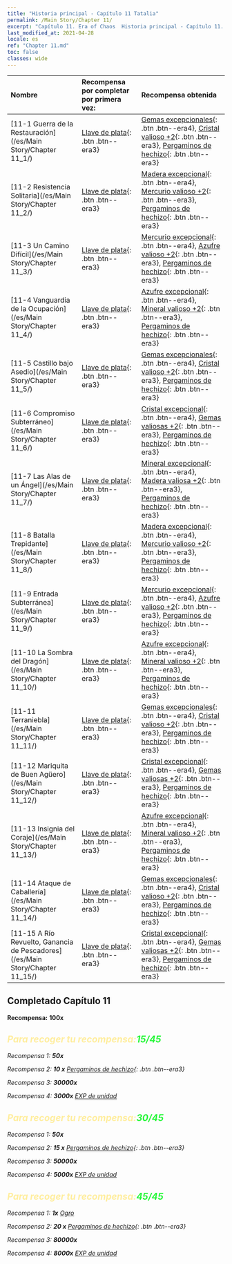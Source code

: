 ```yaml
---
title: "Historia principal - Capítulo 11 Tatalia"
permalink: /Main Story/Chapter 11/
excerpt: "Capítulo 11. Era of Chaos  Historia principal - Capítulo 11. Tatalia"
last_modified_at: 2021-04-28
locale: es
ref: "Chapter 11.md"
toc: false
classes: wide
---
```


  | Nombre |  Recompensa por completar por primera vez: | Recompensa obtenida |
  |:------------|:------------|:------------| 
  | [11-1 Guerra de la Restauración](/es/Main Story/Chapter 11_1/) | [Llave de plata](/ItemsES/con_693/){: .btn .btn--era3} | [Gemas excepcionales](/ItemsES/mat_37/){: .btn .btn--era4}, [Cristal valioso +2](/ItemsES/mat_31/){: .btn .btn--era3}, [Pergaminos de hechizo](/ItemsES/con_694/){: .btn .btn--era3} |
  | [11-2 Resistencia Solitaria](/es/Main Story/Chapter 11_2/) | [Llave de plata](/ItemsES/con_693/){: .btn .btn--era3} | [Madera excepcional](/ItemsES/mat_34/){: .btn .btn--era4}, [Mercurio valioso +2](/ItemsES/mat_28/){: .btn .btn--era3}, [Pergaminos de hechizo](/ItemsES/con_694/){: .btn .btn--era3} |
  | [11-3 Un Camino Difícil](/es/Main Story/Chapter 11_3/) | [Llave de plata](/ItemsES/con_693/){: .btn .btn--era3} | [Mercurio excepcional](/ItemsES/mat_35/){: .btn .btn--era4}, [Azufre valioso +2](/ItemsES/mat_29/){: .btn .btn--era3}, [Pergaminos de hechizo](/ItemsES/con_694/){: .btn .btn--era3} |
  | [11-4 Vanguardia de la Ocupación](/es/Main Story/Chapter 11_4/) | [Llave de plata](/ItemsES/con_693/){: .btn .btn--era3} | [Azufre excepcional](/ItemsES/mat_36/){: .btn .btn--era4}, [Mineral valioso +2](/ItemsES/mat_26/){: .btn .btn--era3}, [Pergaminos de hechizo](/ItemsES/con_694/){: .btn .btn--era3} |
  | [11-5 Castillo bajo Asedio](/es/Main Story/Chapter 11_5/) | [Llave de plata](/ItemsES/con_693/){: .btn .btn--era3} | [Gemas excepcionales](/ItemsES/mat_37/){: .btn .btn--era4}, [Cristal valioso +2](/ItemsES/mat_31/){: .btn .btn--era3}, [Pergaminos de hechizo](/ItemsES/con_694/){: .btn .btn--era3} |
  | [11-6 Compromiso Subterráneo](/es/Main Story/Chapter 11_6/) | [Llave de plata](/ItemsES/con_693/){: .btn .btn--era3} | [Cristal excepcional](/ItemsES/mat_38/){: .btn .btn--era4}, [Gemas valiosas +2](/ItemsES/mat_30/){: .btn .btn--era3}, [Pergaminos de hechizo](/ItemsES/con_694/){: .btn .btn--era3} |
  | [11-7 Las Alas de un Ángel](/es/Main Story/Chapter 11_7/) | [Llave de plata](/ItemsES/con_693/){: .btn .btn--era3} | [Mineral excepcional](/ItemsES/mat_33/){: .btn .btn--era4}, [Madera valiosa +2](/ItemsES/mat_27/){: .btn .btn--era3}, [Pergaminos de hechizo](/ItemsES/con_694/){: .btn .btn--era3} |
  | [11-8 Batalla Trepidante](/es/Main Story/Chapter 11_8/) | [Llave de plata](/ItemsES/con_693/){: .btn .btn--era3} | [Madera excepcional](/ItemsES/mat_34/){: .btn .btn--era4}, [Mercurio valioso +2](/ItemsES/mat_28/){: .btn .btn--era3}, [Pergaminos de hechizo](/ItemsES/con_694/){: .btn .btn--era3} |
  | [11-9 Entrada Subterránea](/es/Main Story/Chapter 11_9/) | [Llave de plata](/ItemsES/con_693/){: .btn .btn--era3} | [Mercurio excepcional](/ItemsES/mat_35/){: .btn .btn--era4}, [Azufre valioso +2](/ItemsES/mat_29/){: .btn .btn--era3}, [Pergaminos de hechizo](/ItemsES/con_694/){: .btn .btn--era3} |
  | [11-10 La Sombra del Dragón](/es/Main Story/Chapter 11_10/) | [Llave de plata](/ItemsES/con_693/){: .btn .btn--era3} | [Azufre excepcional](/ItemsES/mat_36/){: .btn .btn--era4}, [Mineral valioso +2](/ItemsES/mat_26/){: .btn .btn--era3}, [Pergaminos de hechizo](/ItemsES/con_694/){: .btn .btn--era3} |
  | [11-11 Terraniebla](/es/Main Story/Chapter 11_11/) | [Llave de plata](/ItemsES/con_693/){: .btn .btn--era3} | [Gemas excepcionales](/ItemsES/mat_37/){: .btn .btn--era4}, [Cristal valioso +2](/ItemsES/mat_31/){: .btn .btn--era3}, [Pergaminos de hechizo](/ItemsES/con_694/){: .btn .btn--era3} |
  | [11-12 Mariquita de Buen Agüero](/es/Main Story/Chapter 11_12/) | [Llave de plata](/ItemsES/con_693/){: .btn .btn--era3} | [Cristal excepcional](/ItemsES/mat_38/){: .btn .btn--era4}, [Gemas valiosas +2](/ItemsES/mat_30/){: .btn .btn--era3}, [Pergaminos de hechizo](/ItemsES/con_694/){: .btn .btn--era3} |
  | [11-13 Insignia del Coraje](/es/Main Story/Chapter 11_13/) | [Llave de plata](/ItemsES/con_693/){: .btn .btn--era3} | [Azufre excepcional](/ItemsES/mat_36/){: .btn .btn--era4}, [Mineral valioso +2](/ItemsES/mat_26/){: .btn .btn--era3}, [Pergaminos de hechizo](/ItemsES/con_694/){: .btn .btn--era3} |
  | [11-14 Ataque de Caballería](/es/Main Story/Chapter 11_14/) | [Llave de plata](/ItemsES/con_693/){: .btn .btn--era3} | [Gemas excepcionales](/ItemsES/mat_37/){: .btn .btn--era4}, [Cristal valioso +2](/ItemsES/mat_31/){: .btn .btn--era3}, [Pergaminos de hechizo](/ItemsES/con_694/){: .btn .btn--era3} |
  | [11-15 A Río Revuelto, Ganancia de Pescadores](/es/Main Story/Chapter 11_15/) | [Llave de plata](/ItemsES/con_693/){: .btn .btn--era3} | [Cristal excepcional](/ItemsES/mat_38/){: .btn .btn--era4}, [Gemas valiosas +2](/ItemsES/mat_30/){: .btn .btn--era3}, [Pergaminos de hechizo](/ItemsES/con_694/){: .btn .btn--era3} |


## Completado Capítulo 11

 **Recompensa:**  **100x** <i class="fas fa-gem"/>



## <span style="color: #ffeea0">Para recoger tu recompensa:</span><span style="color: #27f73a">15/45</span>

 Recompensa 1:  **50x** <i class="fas fa-gem"/>

 Recompensa 2: **10 x** [Pergaminos de hechizo](/ItemsES/con_694/){: .btn .btn--era3}

 Recompensa 3:  **30000x** <i class="fas fa-coins"/>

 Recompensa 4:  **3000x** [EXP de unidad](/ItemsES/con_902/)



## <span style="color: #ffeea0">Para recoger tu recompensa:</span><span style="color: #27f73a">30/45</span>

 Recompensa 1:  **50x** <i class="fas fa-gem"/>

 Recompensa 2: **15 x** [Pergaminos de hechizo](/ItemsES/con_694/){: .btn .btn--era3}

 Recompensa 3:  **50000x** <i class="fas fa-coins"/>

 Recompensa 4:  **5000x** [EXP de unidad](/ItemsES/con_902/)



## <span style="color: #ffeea0">Para recoger tu recompensa:</span><span style="color: #27f73a">45/45</span>

 Recompensa 1:  **1x** [Ogro](/es/units/Ogre/)

 Recompensa 2: **20 x** [Pergaminos de hechizo](/ItemsES/con_694/){: .btn .btn--era3}

 Recompensa 3:  **80000x** <i class="fas fa-coins"/>

 Recompensa 4:  **8000x** [EXP de unidad](/ItemsES/con_902/)

